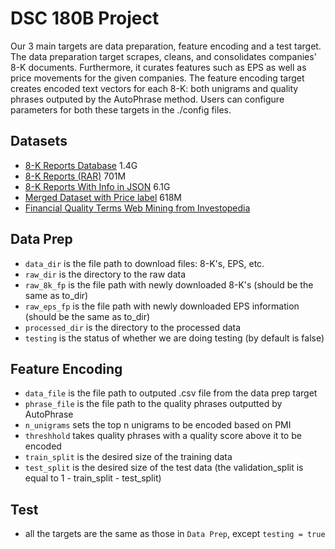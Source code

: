 # DSC 180B Project

Our 3 main targets are data preparation, feature encoding and a test target. The data preparation target scrapes, cleans, and consolidates companies' 8-K documents. Furthermore, it curates features such as EPS as well as price movements for the given companies. The feature encoding target creates encoded text vectors for each 8-K: both unigrams and quality phrases outputed by the AutoPhrase method. Users can configure parameters for both these targets in the ./config files.

## Datasets

* [8-K Reports Database](https://nlp.stanford.edu/projects/lrec2014-stock/8K.tar.gz) 1.4G
* [8-K Reports (RAR)](https://www.dropbox.com/s/pu08xl15b8y7jvu/8K.rar?dl=0) 701M
* [8-K Reports With Info in JSON](https://www.dropbox.com/s/f7hxtruvkbu8ke9/8k.json?dl=0) 6.1G
* [Merged Dataset with Price label](https://www.dropbox.com/s/872mfi57vygyhbw/merged_all_data.csv?dl=0) 618M
* [Financial Quality Terms Web Mining from Investopedia](https://www.dropbox.com/s/ms1kh6kftrbpjz0/finance_quality.txt?dl=0)


## Data Prep

* `data_dir` is the file path to download files: 8-K's, EPS, etc.
* `raw_dir` is the directory to the raw data
* `raw_8k_fp` is the file path with newly downloaded 8-K's (should be the same as to_dir)
* `raw_eps_fp` is the file path with newly downloaded EPS information (should be the same as to_dir)
* `processed_dir` is the directory to the processed data
* `testing` is the status of whether we are doing testing (by default is false)


## Feature Encoding

* `data_file` is the file path to outputed .csv file from the data prep target
* `phrase_file` is the file path to the quality phrases outputted by AutoPhrase
* `n_unigrams` sets the top n unigrams to be encoded based on PMI
* `threshhold` takes quality phrases with a quality score above it to be encoded
* `train_split` is the desired size of the training data
* `test_split` is the desired size of the test data (the validation_split is equal to 1 - train_split - test_split)


## Test

* all the targets are the same as those in `Data Prep`, except `testing = true`
